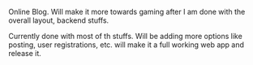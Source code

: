 Online Blog. Will make it more towards gaming after I am done with the overall layout, backend stuffs.

Currently done with most of th stuffs. Will be adding more options like posting, user registrations, etc. will make it a full working web app and release it.
